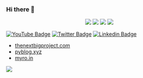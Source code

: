 ### Hi there 👋

<p align="center">
    <a href="https://twitter.com/mahney012"><img src="https://img.shields.io/badge/twitter-%231FA1F1?style=flat&logo=twitter&logoColor=white"/></a>
    <a href="https://www.linkedin.com/in/mohamedabusrea"><img src="https://img.shields.io/badge/linkedin-%230177B5?style=flat&logo=linkedin&logoColor=white"/></a>
    <a href="https://www.youtube.com/channel/UCSlIdbgGlv8IaqqC65GmjGw"><img src="https://img.shields.io/badge/youtube-%23FF0000?style=flat&logo=youtube&logoColor=white"/></a>
    <a href="https://www.instagram.com/mohamed_abusrea"><img src="https://img.shields.io/badge/instagram-%23E4415F?style=flat&logo=instagram&logoColor=white"/></a>
  </p>

[![YouTube Badge](https://img.shields.io/badge/-@Mahney%20Elbana-c4302b?style=flat-square&labelColor=c4302b&logo=youtube&logoColor=white&link=https://www.youtube.com/channel/UCSlIdbgGlv8IaqqC65GmjGw)](https://www.youtube.com/channel/UCPwzBe0jCOpEpl8rCOHKLGQ) [![Twitter Badge](https://img.shields.io/badge/-@gooshi_addu-1ca0f1?style=flat-square&labelColor=1ca0f1&logo=twitter&logoColor=white&link=https://twitter.com/gooshi_addu)](https://twitter.com/gooshi_addu) [![Linkedin Badge](https://img.shields.io/badge/-adeshnalpet-blue?style=flat-square&logo=Linkedin&logoColor=white&link=https://www.linkedin.com/in/adesh-nalpet-a98392122/)](https://www.linkedin.com/in/adesh-nalpet-a98392122/)

- [thenextbigproject.com](https://thenextbigproject.com)
- [pyblog.xyz](https://pyblog.xyz)
- [myro.in](https://myro.in)

<img src="https://github-readme-stats.vercel.app/api/top-langs/?username=addu390&hide=TeX&layout=compact" align="left">
